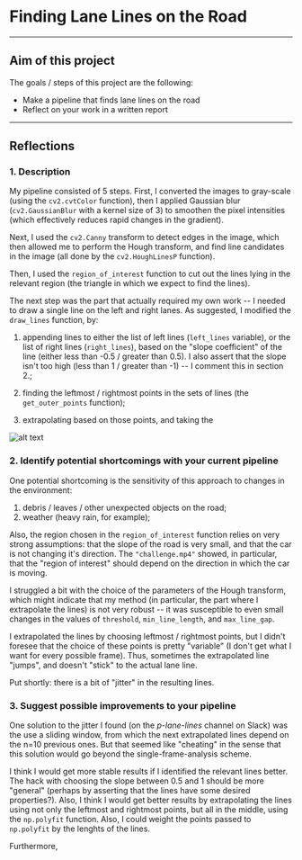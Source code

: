 # **Finding Lane Lines on the Road**

---

## Aim of this project

The goals / steps of this project are the following:
* Make a pipeline that finds lane lines on the road
* Reflect on your work in a written report


[//]: # (Image References)

[image1]: ./examples/grayscale.jpg "Grayscale"

---

## Reflections

### 1. Description

My pipeline consisted of 5 steps. First, I converted the images to gray-scale
(using the `cv2.cvtColor` function), then I applied Gaussian blur (`cv2.GaussianBlur`
with a kernel size of 3) to smoothen the pixel intensities (which effectively
reduces rapid changes in the gradient).

Next, I used the `cv2.Canny` transform to detect edges in the image, which then
allowed me to perform the Hough transform, and find line candidates in the image
(all done by the `cv2.HoughLinesP` function).

Then, I used the `region_of_interest` function to cut out the lines lying in the
relevant region (the triangle in which we expect to find the lines).

The next step was the part that actually required my own work -- I needed to draw
a single line on the left and right lanes. As suggested, I modified the `draw_lines`
function, by:

  1. appending lines to either the list of left lines (`left_lines` variable), or
    the list of right lines (`right_lines`), based on the "slope coefficient" of the
    line (either less than -0.5 / greater than 0.5). I also assert that the
    slope isn't too high (less than 1 / greater than -1) -- I comment this in
    section 2.;

  2. finding the leftmost / rightmost points in the sets of lines (the
    `get_outer_points` function);

  3. extrapolating based on those points, and taking the



![alt text][image1]


### 2. Identify potential shortcomings with your current pipeline

One potential shortcoming is the sensitivity of this approach to changes in the
environment:

  1. debris / leaves / other unexpected objects on the road;
  2. weather (heavy rain, for example);

Also, the region chosen in the `region_of_interest` function relies on very strong
assumptions: that the slope of the road is very small, and that the car is not
changing it's direction. The `"challenge.mp4"` showed, in particular, that the
"region of interest" should depend on the direction in which the car is moving. 

I struggled a bit with the choice of the parameters of the Hough
transform, which might indicate that my method (in particular, the part where I
extrapolate the lines) is not very robust -- it was susceptible to even small
changes in the values of `threshold`, `min_line_length`, and `max_line_gap`.

I extrapolated the lines by choosing leftmost / rightmost points, but I didn't
foresee that the choice of these points is pretty "variable" (I don't get what
I want for every possible frame). Thus, sometimes the extrapolated line "jumps",
and doesn't "stick" to the actual lane line.

Put shortly: there is a bit of "jitter" in the resulting lines.

### 3. Suggest possible improvements to your pipeline

One solution to the jitter I found (on the *p-lane-lines* channel on Slack) was
the use a sliding window, from which the next extrapolated lines depend on the n=10 previous ones. But that seemed like "cheating" in the sense that this solution
would go beyond the single-frame-analysis scheme.

I think I would get more stable results if I identified the relevant lines better.
The hack with choosing the slope between 0.5 and 1 should be more "general"
(perhaps by asserting that the lines have some desired properties?). Also, I think
I would get better results by extrapolating the lines using not only the leftmost
and rightmost points, but all in the middle, using the `np.polyfit` function.
Also, I could weight the points passed to `np.polyfit` by the lenghts of the lines.

Furthermore,
